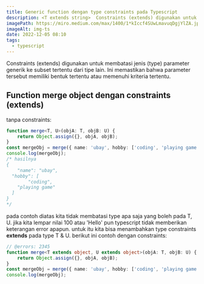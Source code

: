 ```yaml
---
title: Generic function dengan type constraints pada Typescript
description: <T extends string>  Constraints (extends) digunakan untuk membatasi jenis (type) parameter generik ke subset tertentu dari tipe lain. Ini memastikan bahwa parameter tersebut memiliki bentuk tertentu atau memenuhi kriteria tertentu.
imagePath: https://miro.medium.com/max/1400/1*kIccf4SUwLmavuqDgjYlZA.jpeg
imageAlt: img-ts
date: 2022-12-05 08:10
tags:
  - typescript
---
```


Constraints (extends) digunakan untuk membatasi jenis (type) parameter generik ke subset tertentu dari tipe lain. Ini memastikan bahwa parameter tersebut memiliki bentuk tertentu atau memenuhi kriteria tertentu.

## Function merge object dengan constraints (extends)

tanpa constraints:

```ts twoslash
function merge<T, U>(objA: T, objB: U) {
	return Object.assign({}, objA, objB);
}
const mergeObj = merge({ name: 'ubay', hobby: ['coding', 'playing game'] }, 30);
console.log(mergeObj);
/* hasilnya
{
	"name": "ubay",
  "hobby": [
		"coding",
    "playing game"
  ]
} 
*/
```

pada contoh diatas kita tidak membatasi type apa saja yang boleh pada T, U. jika kita lempar nilai 100 atau 'Hello' pun typescript tidak memberikan keterangan error apapun. untuk itu kita bisa menambahkan type constraints **extends** pada type T & U. berikut ini contoh dengan constraints:

```ts twoslash
// @errors: 2345
function merge<T extends object, U extends object>(objA: T, objB: U) {
	return Object.assign({}, objA, objB);
}
const mergeObj = merge({ name: 'ubay', hobby: ['coding', 'playing game'] }, 30);
console.log(mergeObj);
```
